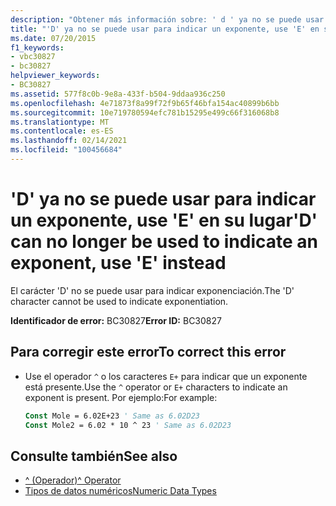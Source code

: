 ```yaml
---
description: "Obtener más información sobre: ' d ' ya no se puede usar para indicar un exponente, use ' E ' en su lugar"
title: "'D' ya no se puede usar para indicar un exponente, use 'E' en su lugar"
ms.date: 07/20/2015
f1_keywords:
- vbc30827
- bc30827
helpviewer_keywords:
- BC30827
ms.assetid: 577f8c0b-9e8a-433f-b504-9ddaa936c250
ms.openlocfilehash: 4e71873f8a99f72f9b65f46bfa154ac40899b6bb
ms.sourcegitcommit: 10e719780594efc781b15295e499c66f316068b8
ms.translationtype: MT
ms.contentlocale: es-ES
ms.lasthandoff: 02/14/2021
ms.locfileid: "100456684"
---
```

# <a name="d-can-no-longer-be-used-to-indicate-an-exponent-use-e-instead"></a><span data-ttu-id="447cc-103">'D' ya no se puede usar para indicar un exponente, use 'E' en su lugar</span><span class="sxs-lookup"><span data-stu-id="447cc-103">'D' can no longer be used to indicate an exponent, use 'E' instead</span></span>

<span data-ttu-id="447cc-104">El carácter 'D' no se puede usar para indicar exponenciación.</span><span class="sxs-lookup"><span data-stu-id="447cc-104">The 'D' character cannot be used to indicate exponentiation.</span></span>  
  
 <span data-ttu-id="447cc-105">**Identificador de error:** BC30827</span><span class="sxs-lookup"><span data-stu-id="447cc-105">**Error ID:** BC30827</span></span>  
  
## <a name="to-correct-this-error"></a><span data-ttu-id="447cc-106">Para corregir este error</span><span class="sxs-lookup"><span data-stu-id="447cc-106">To correct this error</span></span>  
  
- <span data-ttu-id="447cc-107">Use el operador `^` o los caracteres `E+` para indicar que un exponente está presente.</span><span class="sxs-lookup"><span data-stu-id="447cc-107">Use the `^` operator or `E+` characters to indicate an exponent is present.</span></span> <span data-ttu-id="447cc-108">Por ejemplo:</span><span class="sxs-lookup"><span data-stu-id="447cc-108">For example:</span></span>  
  
    ```vb  
    Const Mole = 6.02E+23 ' Same as 6.02D23  
    Const Mole2 = 6.02 * 10 ^ 23 ' Same as 6.02D23  
    ```  
  
## <a name="see-also"></a><span data-ttu-id="447cc-109">Consulte también</span><span class="sxs-lookup"><span data-stu-id="447cc-109">See also</span></span>

- [<span data-ttu-id="447cc-110">^ (Operador)</span><span class="sxs-lookup"><span data-stu-id="447cc-110">^ Operator</span></span>](../language-reference/operators/exponentiation-operator.md)
- [<span data-ttu-id="447cc-111">Tipos de datos numéricos</span><span class="sxs-lookup"><span data-stu-id="447cc-111">Numeric Data Types</span></span>](../programming-guide/language-features/data-types/numeric-data-types.md)
